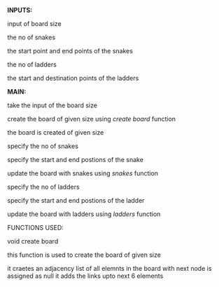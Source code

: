 **INPUTS:**

 input of board size

the no of snakes 

 the start point and end points of the snakes

the no of ladders

the start and destination points of the ladders


**MAIN:**

take the input of the board size

create the board of given size using *create board* function

the board is created of given size

specify the no of snakes

specify the start and end postions of the snake

update the board with snakes using *snakes* function

specify the no of ladders

specify the start and end postions of the ladder

update the board with ladders using *ladders* function

FUNCTIONS USED:

void create board

this function is used to create the board of given size

it craetes an adjacency list of all elemnts in the board with next node is assigned as null it adds the links upto next 6 elements

